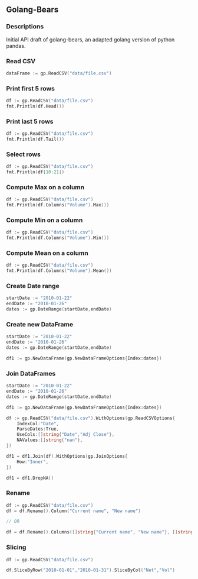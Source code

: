 ## Golang-Bears

### Descriptions

Initial API draft of golang-bears, an adapted golang version of python pandas.

### Read CSV

```go
dataFrame := gp.ReadCSV("data/file.csv")
```

### Print first 5 rows

```go
df := gp.ReadCSV("data/file.csv")
fmt.Println(df.Head())
```


### Print last 5 rows

```go
df := gp.ReadCSV("data/file.csv")
fmt.Println(df.Tail())
```

### Select rows

```go
df := gp.ReadCSV("data/file.csv")
fmt.Println(df[10:21])
```

### Compute Max on a column

```go
df := gp.ReadCSV("data/file.csv")
fmt.Println(df.Columns("Volume").Max())
```

### Compute Min on a column

```go
df := gp.ReadCSV("data/file.csv")
fmt.Println(df.Columns("Volume").Min())
```

### Compute Mean on a column

```go
df := gp.ReadCSV("data/file.csv")
fmt.Println(df.Columns("Volume").Mean())
```

### Create Date range

```go
startDate := "2010-01-22"
endDate := "2010-01-26"
dates := gp.DateRange(startDate,endDate)
```

### Create new DataFrame

```go
startDate := "2010-01-22"
endDate := "2010-01-26"
dates := gp.DateRange(startDate,endDate)

df1 := gp.NewDataFrame(gp.NewDataFrameOptions{Index:dates})
```

### Join DataFrames

```go
startDate := "2010-01-22"
endDate := "2010-01-26"
dates := gp.DateRange(startDate,endDate)

df1 := gp.NewDataFrame(gp.NewDataFrameOptions{Index:dates})

df := gp.ReadCSV("data/file.csv").WithOptions(gp.ReadCSVOptions{
	IndexCol:"Date",
	ParseDates:True,
	UseCols:[]string{"Date","Adj Close"},
	NAValues:[]string{"nan"},
})

df1 = df1.Join(df).WithOptions(gp.JoinOptions{
	How:"Inner",
})

df1 = df1.DropNA()
```

### Rename

```go
df := gp.ReadCSV("data/file.csv")
df = df.Rename().Column("Current name", "New name")

// OR

df = df.Rename().Columns([]string{"Current name", "New name"}, []string{"Current name of anothe col", "New name"})
```

### Slicing

```go
df := gp.ReadCSV("data/file.csv")

df.SliceByRow("2010-01-01","2010-01-31").SliceByCol("Net","Vol")
```